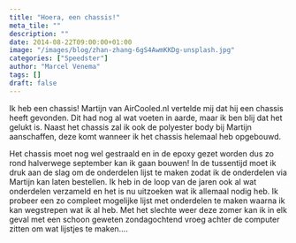 ```yaml
---
title: "Hoera, een chassis!"
meta_tile: ""
description: ""
date: 2014-08-22T09:00:00+01:00
image: "/images/blog/zhan-zhang-6gS4AwmKKDg-unsplash.jpg"
categories: ["Speedster"]
author: "Marcel Venema" 
tags: []
draft: false
---
```


Ik heb een chassis! Martijn van AirCooled.nl vertelde mij dat hij een chassis heeft gevonden. Dit had nog al wat voeten in aarde, maar ik ben blij dat het gelukt is. Naast het chassis zal ik ook de polyester body bij Martijn aanschaffen, deze komt wanneer ik het chassis helemaal heb opgebouwd.

Het chassis moet nog wel gestraald en in de epoxy gezet worden dus zo rond halverwege september kan ik gaan bouwen! In de tussentijd moet ik druk aan de slag om de onderdelen lijst te maken zodat ik de onderdelen via Martijn kan laten bestellen. Ik heb in de loop van de jaren ook al wat onderdelen verzameld en het is nu uitzoeken wat ik allemaal nodig heb. Ik probeer een zo compleet mogelijke lijst met onderdelen te maken waarna ik kan wegstrepen wat ik al heb. Met het slechte weer deze zomer kan ik in elk geval met een schoon geweten zondagochtend vroeg achter de computer zitten om wat lijstjes te maken….
